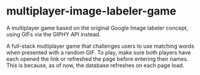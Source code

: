 # multiplayer-image-labeler-game
A multiplayer game based on the original Google Image labeler concept, using GIFs via the GIPHY API instead. 

A full-stack multiplayer game that challenges users to use matching words when presented with a random GIF. To play, make sure both players have each opened the link or refreshed the page before entering their names.
This is because, as of now, the database refreshes on each page load.
